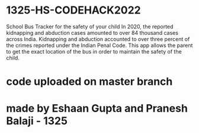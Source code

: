 # 1325-HS-CODEHACK2022
School Bus Tracker for the safety of your child
In 2020, the reported kidnapping and abduction cases amounted to over 84 thousand cases across India. Kidnapping and abduction accounted to over three percent of the crimes reported under the Indian Penal Code.
This app allows the parent to get the exact location of the bus in order to maintain the safety of the child.
<br>
# code uploaded on master branch
# made by Eshaan Gupta and Pranesh Balaji - 1325
